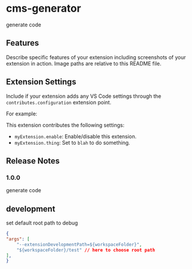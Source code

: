 # cms-generator

generate code

## Features

Describe specific features of your extension including screenshots of your extension in action. Image paths are relative to this README file.

## Extension Settings

Include if your extension adds any VS Code settings through the `contributes.configuration` extension point.

For example:

This extension contributes the following settings:

* `myExtension.enable`: Enable/disable this extension.
* `myExtension.thing`: Set to `blah` to do something.

## Release Notes

### 1.0.0

generate code

## development

set default root path to debug

```json
{
"args": [
    "--extensionDevelopmentPath=${workspaceFolder}",
    "${workspaceFolder}/test" // here to choose root path
],
}

```
